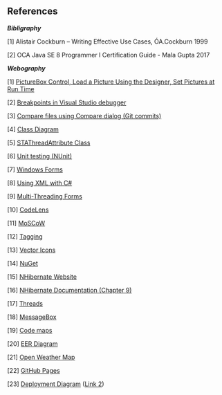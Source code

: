 ## References
**_Bibligraphy_**

[1] Alistair Cockburn – Writing Effective Use Cases, ÓA.Cockburn 1999

[2] OCA Java SE 8 Programmer I Certification Guide - Mala Gupta 2017

**_Webography_**

[1] [PictureBox Control, Load a Picture Using the Designer, Set Pictures at Run Time](https://docs.microsoft.com/en-us/dotnet/framework/winforms/controls/picturebox-control-windows-forms)

[2] [Breakpoints in Visual Studio debugger](https://docs.microsoft.com/en-us/visualstudio/debugger/using-breakpoints?view=vs-2017)

[3] [Compare files using Compare dialog (Git commits)](https://docs.microsoft.com/en-us/azure/devops/repos/tfvc/compare-files?view=azure-devops&viewFallbackFrom=vsts)

[4] [Class Diagram](https://docs.microsoft.com/en-us/visualstudio/ide/class-designer/how-to-add-class-diagrams-to-projects?view=vs-2017)

[5] [STAThreadAttribute Class](https://docs.microsoft.com/en-us/dotnet/api/system.stathreadattribute?view=netframework-4.7.2)

[6] [Unit testing (NUnit)](http://nunit.org/docs/2.2.6/quickStart.html)

[7] [Windows Forms](https://docs.microsoft.com/en-us/dotnet/api/system.windows.forms?view=netframework-4.7.2)

[8] [Using XML with C#](https://csharp.net-tutorials.com/xml/introduction)

[9] [Multi-Threading Forms](https://docs.microsoft.com/en-us/dotnet/api/system.windows.forms.applicationcontext?view=netframework-4.7.2)

[10] [CodeLens](https://docs.microsoft.com/en-us/visualstudio/ide/find-code-changes-and-other-history-with-codelens?view=vs-2019)

[11] [MoSCoW](https://businessanalystlearnings.com/ba-techniques/2013/3/5/moscow-technique-requirements-prioritization)

[12] [Tagging](https://git-scm.com/book/en/v2/Git-Basics-Tagging)

[13] [Vector Icons](https://www.flaticon.com)

[14] [NuGet](https://docs.microsoft.com/en-us/nuget/what-is-nuget)

[15] [NHibernate Website](https://nhibernate.info/doc/tutorials/first-nh-app/your-first-nhibernate-based-application.html)

[16] [NHibernate Documentation (Chapter 9)](https://nhibernate.info/doc/nh/en/index.html#inheritance)

[17] [Threads](https://docs.microsoft.com/en-us/dotnet/api/system.threading.thread?view=netframework-4.7.2)

[18] [MessageBox](https://www.c-sharpcorner.com/UploadFile/mahesh/understanding-message-box-in-windows-forms-using-C-Sharp)

[19] [Code maps](https://docs.microsoft.com/en-us/visualstudio/modeling/map-dependencies-across-your-solutions?view=vs-2019)

[20] [EER Diagram](https://dev.mysql.com/doc/workbench/en/wb-creating-eer-diagram.html)

[21] [Open Weather Map](https://openweathermap.org/api)

[22] [GitHub Pages](https://itnext.io/create-compelling-documentation-with-github-pages-16e4149efe9e)

[23] [Deployment Diagram](https://www.visual-paradigm.com/guide/uml-unified-modeling-language/what-is-deployment-diagram) ([Link 2](https://www.lucidchart.com/pages/uml-deployment-diagram))